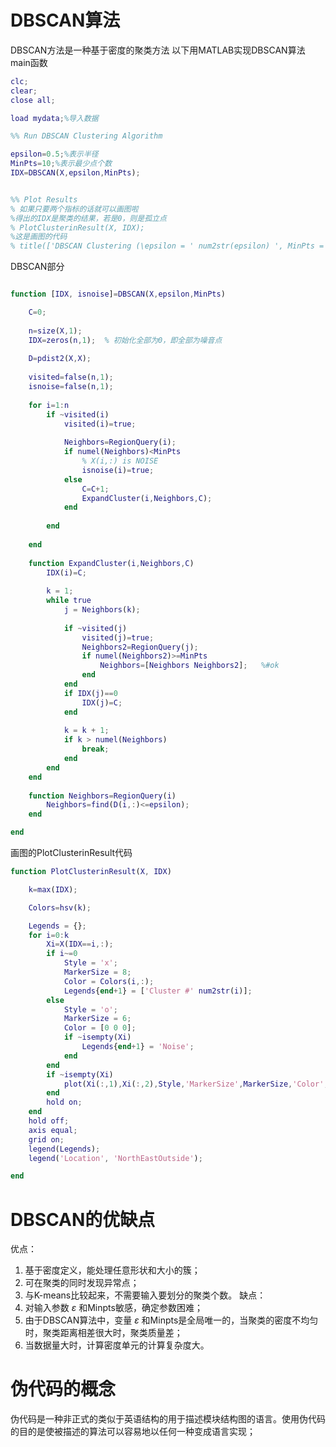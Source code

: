 # DBSCAN算法
DBSCAN方法是一种基于密度的聚类方法
以下用MATLAB实现DBSCAN算法
main函数
```matlab
clc;
clear;
close all;

load mydata;%导入数据

%% Run DBSCAN Clustering Algorithm

epsilon=0.5;%表示半径
MinPts=10;%表示最少点个数
IDX=DBSCAN(X,epsilon,MinPts);


%% Plot Results
% 如果只要两个指标的话就可以画图啦
%得出的IDX是聚类的结果，若是0，则是孤立点
% PlotClusterinResult(X, IDX);  
%这是画图的代码
% title(['DBSCAN Clustering (\epsilon = ' num2str(epsilon) ', MinPts = ' num2str(MinPts) ')']);
```
DBSCAN部分
```matlab

function [IDX, isnoise]=DBSCAN(X,epsilon,MinPts)

    C=0;
    
    n=size(X,1);
    IDX=zeros(n,1);  % 初始化全部为0，即全部为噪音点
    
    D=pdist2(X,X);
    
    visited=false(n,1);
    isnoise=false(n,1);
    
    for i=1:n
        if ~visited(i)
            visited(i)=true;
            
            Neighbors=RegionQuery(i);
            if numel(Neighbors)<MinPts
                % X(i,:) is NOISE
                isnoise(i)=true;
            else
                C=C+1;
                ExpandCluster(i,Neighbors,C);
            end
            
        end
    
    end
    
    function ExpandCluster(i,Neighbors,C)
        IDX(i)=C;
        
        k = 1;
        while true
            j = Neighbors(k);
            
            if ~visited(j)
                visited(j)=true;
                Neighbors2=RegionQuery(j);
                if numel(Neighbors2)>=MinPts
                    Neighbors=[Neighbors Neighbors2];   %#ok
                end
            end
            if IDX(j)==0
                IDX(j)=C;
            end
            
            k = k + 1;
            if k > numel(Neighbors)
                break;
            end
        end
    end
    
    function Neighbors=RegionQuery(i)
        Neighbors=find(D(i,:)<=epsilon);
    end

end

```
画图的PlotClusterinResult代码
```matlab
function PlotClusterinResult(X, IDX)

    k=max(IDX);

    Colors=hsv(k);

    Legends = {};
    for i=0:k
        Xi=X(IDX==i,:);
        if i~=0
            Style = 'x';
            MarkerSize = 8;
            Color = Colors(i,:);
            Legends{end+1} = ['Cluster #' num2str(i)];
        else
            Style = 'o';
            MarkerSize = 6;
            Color = [0 0 0];
            if ~isempty(Xi)
                Legends{end+1} = 'Noise';
            end
        end
        if ~isempty(Xi)
            plot(Xi(:,1),Xi(:,2),Style,'MarkerSize',MarkerSize,'Color',Color);
        end
        hold on;
    end
    hold off;
    axis equal;
    grid on;
    legend(Legends);
    legend('Location', 'NorthEastOutside');

end
```
# DBSCAN的优缺点
优点：
1. 基于密度定义，能处理任意形状和大小的簇；
2. 可在聚类的同时发现异常点；
3. 与K-means比较起来，不需要输入要划分的聚类个数。
缺点：
1. 对输入参数 $\varepsilon$ 和Minpts敏感，确定参数困难；
2. 由于DBSCAN算法中，变量 $\varepsilon$ 和Minpts是全局唯一的，当聚类的密度不均匀时，聚类距离相差很大时，聚类质量差；
3. 当数据量大时，计算密度单元的计算复杂度大。


# 伪代码的概念
伪代码是一种非正式的类似于英语结构的用于描述模块结构图的语言。使用伪代码的目的是使被描述的算法可以容易地以任何一种变成语言实现；